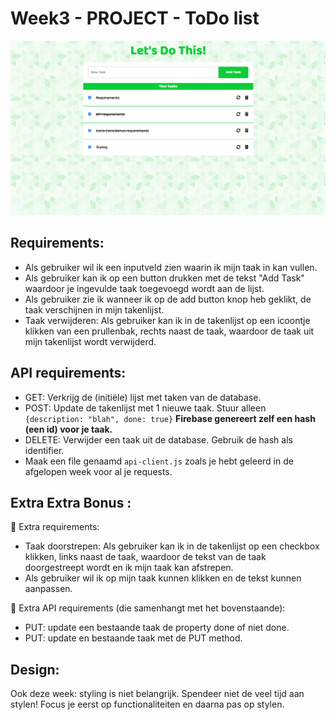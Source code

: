 # Week3 - PROJECT - ToDo list

![ToDo List](Screenshot.png)

## **Requirements:**

- Als gebruiker wil ik een inputveld zien waarin ik mijn taak in kan vullen.
- Als gebruiker kan ik op een button drukken met de tekst "Add Task" waardoor je ingevulde taak toegevoegd wordt aan de lijst.
- Als gebruiker zie ik wanneer ik op de add button knop heb geklikt, de taak verschijnen in mijn takenlijst.
- Taak verwijderen: Als gebruiker kan ik in de takenlijst op een icoontje klikken van een prullenbak, rechts naast de taak, waardoor de taak uit mijn takenlijst wordt verwijderd.

## **API requirements:**

- GET: Verkrijg de (initiële) lijst met taken van de database.
- POST: Update de takenlijst met 1 nieuwe taak. 
Stuur alleen `{description: "blah", done: true}`
**Firebase genereert zelf een hash (een id) voor je taak.**
- DELETE: Verwijder een taak uit de database. Gebruik de hash als identifier.
- Maak een file genaamd `api-client.js` zoals je hebt geleerd in de afgelopen week voor al je requests.

## **Extra Extra Bonus :**

🚀  Extra requirements: 

- Taak doorstrepen: Als gebruiker kan ik in de takenlijst op een checkbox klikken, links naast de taak, waardoor de tekst van de taak doorgestreept wordt en ik mijn taak kan afstrepen.
- Als gebruiker wil ik op mijn taak kunnen klikken en de tekst kunnen aanpassen.

🚀  Extra API requirements (die samenhangt met het bovenstaande):

- PUT: update een bestaande taak de property done of niet done.
- PUT: update en bestaande taak met de PUT method.

## **Design**:

Ook deze week: styling is niet belangrijk. 
Spendeer niet de veel tijd aan stylen! Focus je eerst op functionaliteiten en daarna pas op stylen.

